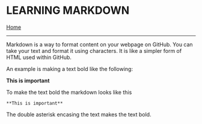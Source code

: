 # LEARNING MARKDOWN

[Home](readme.md)

---

Markdown is a way to format content on your webpage on GitHub.  You can take your text and format it using characters.  It is like a simpler form of HTML used within GitHub.


An example is making a text bold like the following:

**This is important**

To make the text bold the markdown looks like this 

`**This is important**`

The double asterisk encasing the text makes the text bold.